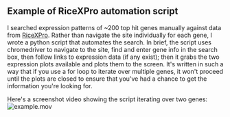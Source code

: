 ## Example of RiceXPro automation script
I searched expression patterns of ~200 top hit genes manually against data from [RiceXPro](https://ricexpro.dna.affrc.go.jp/RXP_4001/). Rather than navigate the site individually for each gene, I wrote a python script that automates the search. In brief, the script uses chromedriver to navigate to the site, find and enter gene info in the search box, then follow links to expression data (if any exist); then it grabs the two expression plots available and plots them to the screen. It's written in such a way that if you use a for loop to iterate over multiple genes, it won't proceed until the plots are closed to ensure that you've had a chance to get the information you're looking for.

Here's a screenshot video showing the script iterating over two genes:
![example.mov]("scRNAseq-rice_files/example.mov")


